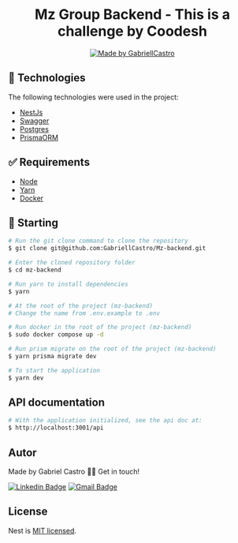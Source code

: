 <h1 align="center">
  Mz Group Backend - This is a challenge by Coodesh
</h1>

<p align="center">
  <a href="https://www.linkedin.com/in/eugabrielcastro/">
    <img alt="Made by GabriellCastro" src="https://img.shields.io/badge/made%20by-gabriellcastro-%237519C1">
  </a>
</p>

## :rocket: Technologies ##

The following technologies were used in the project:

- [NestJs](https://docs.nestjs.com/)
- [Swagger](https://swagger.io)
- [Postgres](https://www.postgresql.org/)
- [PrismaORM](https://www.prisma.io/)


## :white_check_mark: Requirements ##

- [Node](https://nodejs.org/en/)
- [Yarn](https://yarnpkg.com/lang/en/)
- [Docker](https://docs.docker.com/compose/)

## :checkered_flag: Starting ##

```bash
# Run the git clone command to clone the repository
$ git clone git@github.com:GabriellCastro/Mz-backend.git

# Enter the cloned repository folder
$ cd mz-backend

# Run yarn to install dependencies
$ yarn

# At the root of the project (mz-backend)
# Change the name from .env.example to .env

# Run docker in the root of the project (mz-backend)
$ sudo docker compose up -d

# Run prism migrate on the root of the project (mz-backend)
$ yarn prisma migrate dev

# To start the application
$ yarn dev

```

## API documentation

```bash
# With the application initialized, see the api doc at:
$ http://localhost:3001/api

```

## Autor

Made by Gabriel Castro 👋🏽 Get in touch!

[![Linkedin Badge](https://img.shields.io/badge/-Gabriel-blue?style=flat-square&logo=Linkedin&logoColor=white&link=https://www.linkedin.com/in/eugabrielcastro/)](https://www.linkedin.com/in/eugabrielcastro/)
[![Gmail Badge](https://img.shields.io/badge/-contatodevgabriel@gmail.com-red?style=flat-square&link=mailto:contatodevgabriel@gmail.com)](mailto:contatodevgabriel@gmail.com)

## License

Nest is [MIT licensed](LICENSE).

